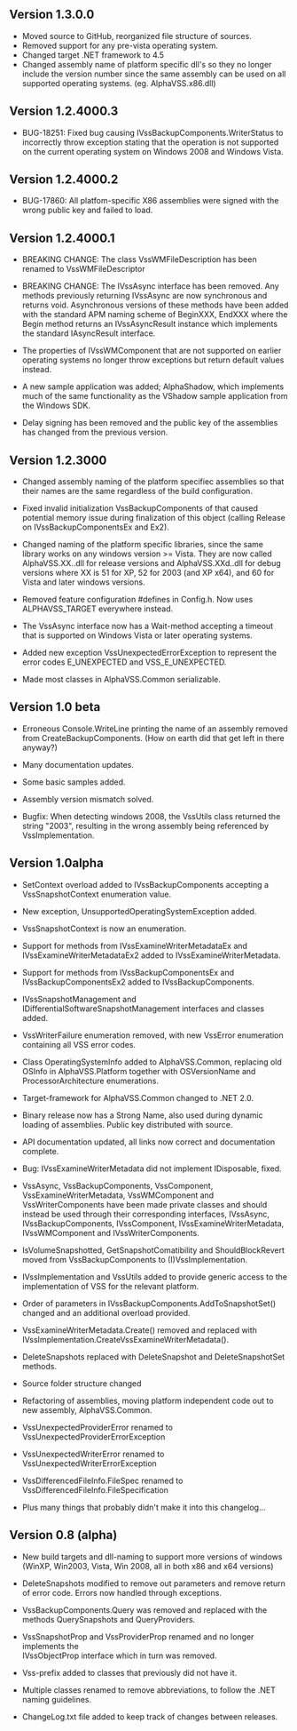 Version 1.3.0.0
---------------

* Moved source to GitHub, reorganized file structure of sources. 
* Removed support for any pre-vista operating system.
* Changed target .NET framework to 4.5
* Changed assembly name of platform specific dll's so they no longer include the version number since the same assembly can be used on all supported operating systems. (eg. AlphaVSS.x86.dll)

Version 1.2.4000.3
------------------
* BUG-18251: Fixed bug causing IVssBackupComponents.WriterStatus to incorrectly throw exception 
             stating that the operation is not supported on the current operating system on 
             Windows 2008 and Windows Vista.

Version 1.2.4000.2
------------------
* BUG-17860: All platfom-specific X86 assemblies were signed with the wrong public key and 
             failed to load.

Version 1.2.4000.1
------------------
* BREAKING CHANGE: The class VssWMFileDescription has been renamed to VssWMFileDescriptor

* BREAKING CHANGE: The IVssAsync interface has been removed. Any methods previously returning 
                   IVssAsync are now synchronous and returns void. Asynchronous versions of these
                   methods have been added with the standard APM naming scheme of BeginXXX, EndXXX
                   where the Begin method returns an IVssAsyncResult instance which implements
                   the standard IAsyncResult interface.

* The properties of IVssWMComponent that are not supported on earlier operating systems no longer 
  throw exceptions but return default values instead.

* A new sample application was added; AlphaShadow, which implements much of the same functionality as 
  the VShadow sample application from the Windows SDK.

* Delay signing has been removed and the public key of the assemblies has changed from the previous 
  version.

Version 1.2.3000
--------------
* Changed assembly naming of the platform specifiec assemblies so that their names 
  are the same regardless of the build configuration.

* Fixed invalid initialization VssBackupComponents of that caused potential memory issue 
  during finalization of this object (calling Release on IVssBackupComponentsEx and Ex2).

* Changed naming of the platform specific libraries, since the same library works on any 
  windows version >= Vista. They are now called AlphaVSS.XX.<platform>.dll for release 
  versions and AlphaVSS.XXd.<platform>.dll for debug versions where XX is 51 for XP, 
  52 for 2003 (and XP x64), and 60 for Vista and later windows versions.

* Removed feature configuration #defines in Config.h. Now uses ALPHAVSS_TARGET everywhere instead.

* The VssAsync interface now has a Wait-method accepting a timeout that is supported on 
  Windows Vista or later operating systems.

* Added new exception VssUnexpectedErrorException to represent the error codes E_UNEXPECTED
  and VSS_E_UNEXPECTED.

* Made most classes in AlphaVSS.Common serializable.

Version 1.0 beta
-------------------
* Erroneous Console.WriteLine printing the name of an assembly removed from 
  CreateBackupComponents. (How on earth did that get left in there anyway?)
  
* Many documentation updates.

* Some basic samples added.

* Assembly version mismatch solved.

* Bugfix: When detecting windows 2008, the VssUtils class returned 
  the string "2003", resulting in the wrong assembly being referenced by VssImplementation.

Version 1.0alpha
-------------------
* SetContext overload added to IVssBackupComponents accepting a 
  VssSnapshotContext enumeration value.
  
* New exception, UnsupportedOperatingSystemException added.

* VssSnapshotContext is now an enumeration.

* Support for methods from IVssExamineWriterMetadataEx and 
  IVssExamineWriterMetadataEx2 added to IVssExamineWriterMetadata.

* Support for methods from IVssBackupComponentsEx and IVssBackupComponentsEx2
  added to IVssBackupComponents.

* IVssSnapshotManagement and IDifferentialSoftwareSnapshotManagement interfaces and 
  classes added.

* VssWriterFailure enumeration removed, with new VssError enumeration containing
  all VSS error codes.

* Class OperatingSystemInfo added to AlphaVSS.Common, replacing old OSInfo 
  in AlphaVSS.Platform together with OSVersionName and ProcessorArchitecture 
  enumerations.

* Target-framework for AlphaVSS.Common changed to .NET 2.0.

* Binary release now has a Strong Name, also used during dynamic loading of 
  assemblies. Public key distributed with source.

* API documentation updated, all links now correct and documentation complete.

* Bug: IVssExamineWriterMetadata did not implement IDisposable, fixed.

* VssAsync, VssBackupComponents, VssComponent, VssExamineWriterMetadata, VssWMComponent 
  and VssWriterComponents have been made private classes and should instead be used through
  their corresponding interfaces, IVssAsync, IVssBackupComponents, IVssComponent, 
  IVssExamineWriterMetadata, IVssWMComponent and IVssWriterComponents.

* IsVolumeSnapshotted, GetSnapshotComatibility and ShouldBlockRevert moved from
  VssBackupComponents to (I)VssImplementation.
  
* IVssImplementation and VssUtils added to provide generic access to the implementation
  of VSS for the relevant platform.
    
* Order of parameters in IVssBackupComponents.AddToSnapshotSet() changed and an 
  additional overload provided.

* VssExamineWriterMetadata.Create() removed and replaced with 
  IVssImplementation.CreateVssExamineWriterMetadata().
  
* DeleteSnapshots replaced with DeleteSnapshot and DeleteSnapshotSet methods.

* Source folder structure changed

* Refactoring of assemblies, moving platform independent code out to 
  new assembly, AlphaVSS.Common.

* VssUnexpectedProviderError renamed to VssUnexpectedProviderErrorException

* VssUnexpectedWriterError renamed to VssUnexpectedWriterErrorException

* VssDifferencedFileInfo.FileSpec renamed to VssDifferencedFileInfo.FileSpecification

* Plus many things that probably didn't make it into this changelog...

Version 0.8 (alpha)
-------------------
* New build targets and dll-naming to support more versions 
  of windows (WinXP, Win2003, Vista, Win 2008, all in both x86 and x64 versions)
  
* DeleteSnapshots modified to remove out parameters and remove return of 
  error code. Errors now handled through exceptions.
  
* VssBackupComponents.Query was removed and replaced with the methods
  QuerySnapshots and QueryProviders. 

* VssSnapshotProp and VssProviderProp renamed and no longer implements the  
  IVssObjectProp interface which in turn was removed.
  
* Vss-prefix added to classes that previously did not have it.

* Multiple classes renamed to remove abbreviations, to follow the .NET 
  naming guidelines.
  
* ChangeLog.txt file added to keep track of changes between releases.